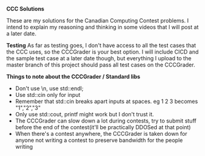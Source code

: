 **CCC Solutions**

These are my solutions for the Canadian Computing Contest problems. I intend to explain my reasoning and thinking in some videos that I will post at a later date.

**Testing**
As far as testing goes, I don't have access to all the test cases that the CCC uses, so the CCCGrader is your best option. I will include CICD and the sample test case at a later date though, but everything I upload to the master branch of this project should pass all test cases on the CCCGrader.

**Things to note about the CCCGrader / Standard libs**
- Don't use \n, use std::endl;
- Use std::cin only for input
- Remember that std::cin breaks apart inputs at spaces. eg 1 2 3 becomes "1","2","3"
- Only use std::cout, printf might work but I don't trust it.
- The CCCGrader can slow down a lot during contests, try to submit stuff before the end of the contest(it'll be practically DDOSed at that point)
- When there's a contest anywhere, the CCCGrader is taken down for anyone not writing a contest to preserve bandwidth for the people writing
